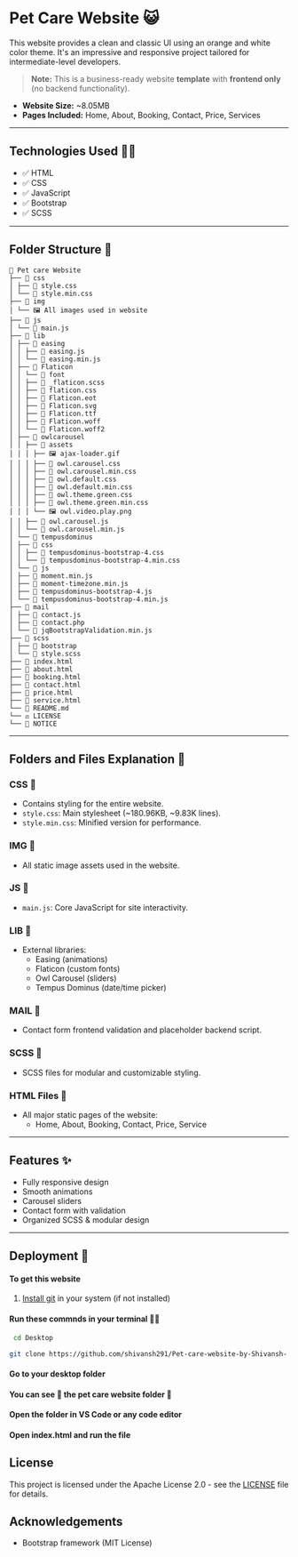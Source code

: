 # Pet Care Website 😺
This website provides a clean and classic UI using an orange and white color theme. It's an impressive and responsive project tailored for intermediate-level developers.

> **Note:** This is a business-ready website **template** with **frontend only** (no backend functionality).

- **Website Size:** ~8.05MB  
- **Pages Included:** Home, About, Booking, Contact, Price, Services

---

## Technologies Used 🧑‍💻

- ✅ HTML  
- ✅ CSS  
- ✅ JavaScript  
- ✅ Bootstrap  
- ✅ SCSS  

---

## Folder Structure 📂
```
📁 Pet care Website
├── 📁 css
│ ├── 📄 style.css
│ └── 📄 style.min.css
├── 📁 img
│ └── 🖼️ All images used in website
├── 📁 js
│ └── 📄 main.js
├── 📁 lib
│ ├── 📁 easing
│ │ ├── 📄 easing.js
│ │ └── 📄 easing.min.js
│ ├── 📁 Flaticon
│ │ └── 📁 font
│ │ ├── 📄 _flaticon.scss
│ │ ├── 📄 flaticon.css
│ │ ├── 📄 Flaticon.eot
│ │ ├── 📄 Flaticon.svg
│ │ ├── 📄 Flaticon.ttf
│ │ ├── 📄 Flaticon.woff
│ │ └── 📄 Flaticon.woff2
│ ├── 📁 owlcarousel
│ │ ├── 📁 assets
│ │ │ ├── 🖼️ ajax-loader.gif
│ │ │ ├── 📄 owl.carousel.css
│ │ │ ├── 📄 owl.carousel.min.css
│ │ │ ├── 📄 owl.default.css
│ │ │ ├── 📄 owl.default.min.css
│ │ │ ├── 📄 owl.theme.green.css
│ │ │ ├── 📄 owl.theme.green.min.css
│ │ │ └── 🖼️ owl.video.play.png
│ │ ├── 📄 owl.carousel.js
│ │ └── 📄 owl.carousel.min.js
│ └── 📁 tempusdominus
│ ├── 📁 css
│ │ ├── 📄 tempusdominus-bootstrap-4.css
│ │ └── 📄 tempusdominus-bootstrap-4.min.css
│ └── 📁 js
│ ├── 📄 moment.min.js
│ ├── 📄 moment-timezone.min.js
│ ├── 📄 tempusdominus-bootstrap-4.js
│ └── 📄 tempusdominus-bootstrap-4.min.js
├── 📁 mail
│ ├── 📄 contact.js
│ ├── 📄 contact.php
│ └── 📄 jqBootstrapValidation.min.js
├── 📁 scss
│ ├── 📁 bootstrap
│ └── 📄 style.scss
├── 📄 index.html
├── 📄 about.html
├── 📄 booking.html
├── 📄 contact.html
├── 📄 price.html
├── 📄 service.html
└── 📄 README.md
└── ⚖️ LICENSE
└── 📝 NOTICE 
```
---

## Folders and Files Explanation 🧾

### **CSS 📂**
- Contains styling for the entire website.
- `style.css`: Main stylesheet (~180.96KB, ~9.83K lines).
- `style.min.css`: Minified version for performance.

### **IMG 📂**
- All static image assets used in the website.

### **JS 📂**
- `main.js`: Core JavaScript for site interactivity.

### **LIB 📂**
- External libraries:
  - Easing (animations)
  - Flaticon (custom fonts)
  - Owl Carousel (sliders)
  - Tempus Dominus (date/time picker)

### **MAIL 📂**
- Contact form frontend validation and placeholder backend script.

### **SCSS 📂**
- SCSS files for modular and customizable styling.

### **HTML Files 📑**
- All major static pages of the website:
  - Home, About, Booking, Contact, Price, Service

---

## Features ✨

- Fully responsive design  
- Smooth animations  
- Carousel sliders  
- Contact form with validation  
- Organized SCSS & modular design

---

## Deployment 🚀
#### To get this website
1. [Install git](https://git-scm.com/downloads) in your system (if not installed)
#### Run these commnds in your terminal 🧑‍💻
``` bash
 cd Desktop
 ```

 ``` bash
git clone https://github.com/shivansh291/Pet-care-website-by-Shivansh-
```

#### Go to your desktop folder 
#### You can see 👀 the pet care website folder 📁
#### Open the folder in VS Code or any code editor
#### Open index.html and run the file

## License
This project is licensed under the Apache License 2.0 - see the [LICENSE](./LICENSE) file for details.

## Acknowledgements
- Bootstrap framework (MIT License)
